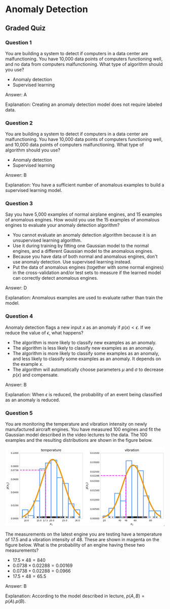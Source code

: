 # Anomaly Detection

## Graded Quiz

### Question 1

You are building a system to detect if computers in a data center are malfunctioning. You have 10,000 data points of computers functioning well, and no data from computers malfunctioning. What type of algorithm should you use?

- Anomaly detection
- Supervised learning

Answer: A

Explanation: Creating an anomaly detection model does not require labeled data.

### Question 2

You are building a system to detect if computers in a data center are malfunctioning. You have 10,000 data points of computers functioning well, and 10,000 data points of computers malfunctioning. What type of algorithm should you use?

- Anomaly detection
- Supervised learning

Answer: B

Explanation: You have a sufficient number of anomalous examples to build a supervised learning model.

### Question 3

Say you have 5,000 examples of normal airplane engines, and 15 examples of anomalous engines. How would you use the 15 examples of anomalous engines to evaluate your anomaly detection algorithm?

- You cannot evaluate an anomaly detection algorithm because it is an unsupervised learning algorithm.
- Use it during training by fitting one Gaussian model to the normal engines, and a different Gaussian model to the anomalous engines.
- Because you have data of both normal and anomalous engines, don't use anomaly detection. Use supervised learning instead.
- Put the data of anomalous engines (together with some normal engines) in the cross-validation and/or test sets to measure if the learned model can correctly detect anomalous engines.

Answer: D

Explanation: Anomalous examples are used to evaluate rather than train the model.

### Question 4

Anomaly detection flags a new input $x$ as an anomaly if $p(x) < \epsilon$. If we reduce the value of $\epsilon$, what happens?

- The algorithm is more likely to classify new examples as an anomaly.
- The algorithm is less likely to classify new examples as an anomaly.
- The algorithm is more likely to classify some examples as an anomaly, and less likely to classify some examples as an anomaly. It depends on the example $x$.
- The algorithm will automatically choose parameters $\mu$ and $\sigma$ to decrease $p(x)$ and compensate.

Answer: B

Explanation: When $\epsilon$ is reduced, the probability of an event being classified as an anomaly is reduced.

### Question 5

You are monitoring the temperature and vibration intensity on newly manufactured aircraft engines. You have measured 100 engines and fit the Gaussian model described in the video lectures to the data. The 100 examples and the resulting distributions are shown in the figure below.

![Probability](./images/C3_W1_Q1_Probability.png)

The measurements on the latest engine you are testing have a temperature of 17.5 and a vibration intensity of 48. These are shown in magenta on the figure below. What is the probability of an engine having these two measurements?

- $17.5 \times 48 = 840$
- $0.0738 \times 0.02288 = 0.00169$
- $0.0738 + 0.02288 = 0.0966$
- $17.5 + 48 = 65.5$

Answer: B

Explanation: According to the model described in lecture, $p(A, B) = p(A) . p(B)$.
